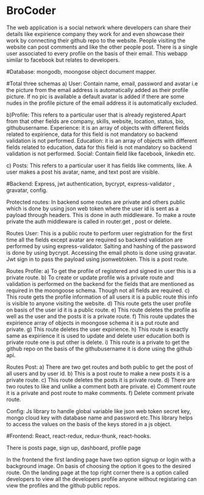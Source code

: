 # BroCoder

The web application is a social network where developers can share their details like expirience company they work for and even showcase their work by connecting their github repo to the website. People visiting the website can post comments and like the other people post. There is a single user associated to every profile on the basis of their email. This webapp similar to facebook but relates to developers.

#Database: mongodb, moongose object document mapper.

#Total three schemas
a) User:  Contain name, email, password and avatar i.e the picture from the email address  is automatically added as their profile picture. If no pic is available a default avatar is added if there are some nudes in the profile picture of the email address it is automatically excluded.

b)Profile: This refers to a particular user that is already registered.Apart from that other fields are company, skills, website, location, status, bio, githubusername. Experience: it is an array of objects with different fields related to expirience, data for this field is not mandatory so backend validation is not performed. Education:  it is an array of objects with different fields related to education, data for this field is not mandatory so backend validation is not performed. Social:  Contain field like facebook, linkedin etc.

c) Posts: This refers to a particular user it has fields like comments, like. A user makes a post his avatar, name, and text post are visible.


#Backend: Express, jwt authentication, bycrypt, express-validator , gravatar, config.

Protected routes: In backend some routes are private and others public which is done by using json web token where the user id is sent as a payload through headers. This is done in auth middleware. To make a route private the auth middleware is called in router.get , post or delete.

Routes User: This is a public route to perform user registration for the first time all the fields except avatar are required so backend validation are performed by using express-validator. Salting and hashing of the password is done by using bycrypt. Accessing the email photo is done using gravatar. Jwt sign in to pass the payload using jsonwebtoken. This is a post route.

Routes Profile: a) To get the profile of registered and signed in user this is a private route.
                          b) To create or update profile wis a private route and validation is performed on the backend for the fields that are mentioned as required in the moongoose schema. Though not all fields are required.
                         c) This route gets the profile information of all users it is a public route this info is  visible to anyone visiting the website.
                         d) This route gets the user profile on basis of the user id it is a public route.
                         e) This route  deletes the profile as well as the user and the posts it is a private route.
                         f) This route updates the expirience array of objects in moongose schema it is a put route and private.
                         g) This route deletes the user expirience.
                         h) This route is exactly same as expirience it is used to update and delete user education both is private route one is put other is delete.
                         i) This route is a private to get the github repo on the basis of the githubusername it is done using the github api.


Routes Post: a) There are two get routes and both public to get the post of all users and by user id.
                      b) This is a post route to make a new posts it is a private route.
                      c) This route  deletes the posts it is private route.
                      d) There are two routes to like and unlike a comment both are private.
                      e) Comment route it is a private and post route to make comments.
                      f) Delete comment private route.

Config: Js library to handle global variable like json web token secret key, mongo cloud key with database name and password etc.This library helps to access the values on the basis of the keys stored in a js object.


#Frontend: React, react-redux, redux-thunk, react-hooks.

There is posts page, sign up, dashboard, profile page

In the frontend the first landing page  have two option signup or login with a background image. On basis of choosing the option it  goes to the desired route. On the landing page at the top right corner there is a option called developers to view all the developers profile anyone without registaring can view the profiles and the github public repos.
